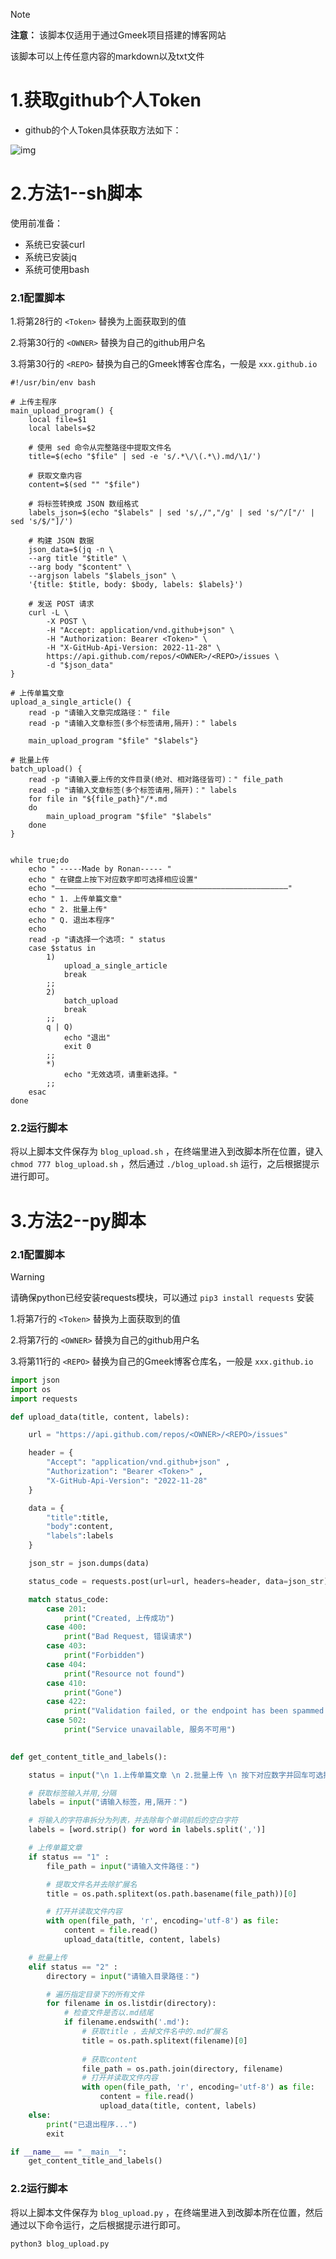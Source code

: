> [!note]
>
> **注意：** 该脚本仅适用于通过Gmeek项目搭建的博客网站  
>
> 该脚本可以上传任意内容的markdown以及txt文件

# 1.获取github个人Token

- github的个人Token具体获取方法如下：

![img](https://wowpb.pages.dev/file/349f3d72c80b48ba5a3f1.png)

# 2.方法1--sh脚本

使用前准备：

- 系统已安装curl
- 系统已安装jq
- 系统可使用bash

### 2.1配置脚本

1.将第28行的 `<Token>` 替换为上面获取到的值

2.将第30行的 `<OWNER>` 替换为自己的github用户名

3.将第30行的 `<REPO>` 替换为自己的Gmeek博客仓库名，一般是 `xxx.github.io`

```shell
#!/usr/bin/env bash

# 上传主程序
main_upload_program() {
    local file=$1
    local labels=$2

    # 使用 sed 命令从完整路径中提取文件名
    title=$(echo "$file" | sed -e 's/.*\/\(.*\).md/\1/')

    # 获取文章内容
    content=$(sed "" "$file")

    # 将标签转换成 JSON 数组格式
    labels_json=$(echo "$labels" | sed 's/,/","/g' | sed 's/^/["/' | sed 's/$/"]/')

    # 构建 JSON 数据
    json_data=$(jq -n \
    --arg title "$title" \
    --arg body "$content" \
    --argjson labels "$labels_json" \
    '{title: $title, body: $body, labels: $labels}')

    # 发送 POST 请求
    curl -L \
        -X POST \
        -H "Accept: application/vnd.github+json" \
        -H "Authorization: Bearer <Token>" \
        -H "X-GitHub-Api-Version: 2022-11-28" \
        https://api.github.com/repos/<OWNER>/<REPO>/issues \
        -d "$json_data"
}

# 上传单篇文章
upload_a_single_article() {
    read -p "请输入文章完成路径：" file
    read -p "请输入文章标签(多个标签请用,隔开)：" labels

    main_upload_program "$file" "$labels"}

# 批量上传
batch_upload() {
    read -p "请输入要上传的文件目录(绝对、相对路径皆可)：" file_path
    read -p "请输入文章标签(多个标签请用,隔开)：" labels
    for file in "${file_path}"/*.md
    do
        main_upload_program "$file" "$labels"
    done
}


while true;do
    echo " -----Made by Ronan----- "
    echo " 在键盘上按下对应数字即可选择相应设置"
    echo "————————————————————————————————————————————————————"
    echo " 1. 上传单篇文章"
    echo " 2. 批量上传"
    echo " Q. 退出本程序"
    echo
    read -p "请选择一个选项: " status
    case $status in  
        1)
            upload_a_single_article
            break
        ;;
        2)
            batch_upload
            break
        ;;
        q | Q)
            echo "退出"
            exit 0
        ;;
        *)
            echo "无效选项，请重新选择。"
        ;;
    esac
done
```

### 2.2运行脚本

将以上脚本文件保存为 `blog_upload.sh` ，在终端里进入到改脚本所在位置，键入 `chmod 777 blog_upload.sh` ，然后通过 `./blog_upload.sh` 运行，之后根据提示进行即可。


# 3.方法2--py脚本

### 2.1配置脚本

> [!warning]
>
> 请确保python已经安装requests模块，可以通过 `pip3 install requests` 安装

1.将第7行的 `<Token>` 替换为上面获取到的值

2.将第7行的 `<OWNER>` 替换为自己的github用户名

3.将第11行的 `<REPO>` 替换为自己的Gmeek博客仓库名，一般是 `xxx.github.io`

```python
import json
import os
import requests

def upload_data(title, content, labels):

    url = "https://api.github.com/repos/<OWNER>/<REPO>/issues"

    header = {
        "Accept": "application/vnd.github+json" ,
        "Authorization": "Bearer <Token>" ,
        "X-GitHub-Api-Version": "2022-11-28"
    }

    data = {
        "title":title,
        "body":content,
        "labels":labels
    }

    json_str = json.dumps(data)

    status_code = requests.post(url=url, headers=header, data=json_str).status_code

    match status_code:
        case 201:
            print("Created, 上传成功")
        case 400:
            print("Bad Request, 错误请求")
        case 403:
            print("Forbidden")
        case 404:
            print("Resource not found")
        case 410:
            print("Gone")
        case 422:
            print("Validation failed, or the endpoint has been spammed. \n 验证失败，或终结点已收到垃圾邮件。")
        case 502:
            print("Service unavailable, 服务不可用")
  

def get_content_title_and_labels():

    status = input("\n 1.上传单篇文章 \n 2.批量上传 \n 按下对应数字并回车可选择相应功能：")

    # 获取标签输入并用,分隔
    labels = input("请输入标签，用,隔开：")

    # 将输入的字符串拆分为列表，并去除每个单词前后的空白字符
    labels = [word.strip() for word in labels.split(',')]

    # 上传单篇文章
    if status == "1" :
        file_path = input("请输入文件路径：")

        # 提取文件名并去除扩展名
        title = os.path.splitext(os.path.basename(file_path))[0]

        # 打开并读取文件内容
        with open(file_path, 'r', encoding='utf-8') as file:
            content = file.read()
            upload_data(title, content, labels)

    # 批量上传
    elif status == "2" :
        directory = input("请输入目录路径：")

        # 遍历指定目录下的所有文件
        for filename in os.listdir(directory):
            # 检查文件是否以.md结尾
            if filename.endswith('.md'):
                # 获取title ，去掉文件名中的.md扩展名
                title = os.path.splitext(filename)[0]
    
                # 获取content
                file_path = os.path.join(directory, filename)
                # 打开并读取文件内容
                with open(file_path, 'r', encoding='utf-8') as file:
                    content = file.read()
                    upload_data(title, content, labels)
    else:
        print("已退出程序...")
        exit

if __name__ == "__main__":
    get_content_title_and_labels()
```

### 2.2运行脚本

将以上脚本文件保存为 `blog_upload.py` ，在终端里进入到改脚本所在位置，然后通过以下命令运行，之后根据提示进行即可。

```python
python3 blog_upload.py
```


<!-- ##{"timestamp":1722611382}## -->
